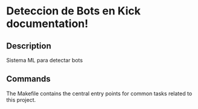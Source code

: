 # Deteccion de Bots en Kick documentation!

## Description

Sistema ML para detectar bots

## Commands

The Makefile contains the central entry points for common tasks related to this project.

